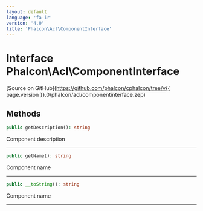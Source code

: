 ```yaml
---
layout: default
language: 'fa-ir'
version: '4.0'
title: 'Phalcon\Acl\ComponentInterface'
---
```

# Interface **Phalcon\Acl\ComponentInterface**

[Source on GitHub](https://github.com/phalcon/cphalcon/tree/v{{ page.version }}.0/phalcon/acl/componentinterface.zep)

## Methods

```php
public getDescription(): string
```

Component description

* * *

```php
public getName(): string
```

Component name

* * *

```php
public __toString(): string
```

Component name

* * *
